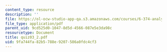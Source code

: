 ```yaml
---
content_type: resource
description: ''
file: https://ol-ocw-studio-app-qa.s3.amazonaws.com/courses/6-374-analysis-and-design-of-digital-integrated-circuits-fall-2003/9fa744fa82b5788e9207586a0fdc4cf3_quiz03_2.pdf
file_type: application/pdf
parent_uid: 9cd525d0-1047-8d5d-4566-087e5e3da98c
resourcetype: Document
title: quiz03_2.pdf
uid: 9fa744fa-82b5-788e-9207-586a0fdc4cf3
---
```


